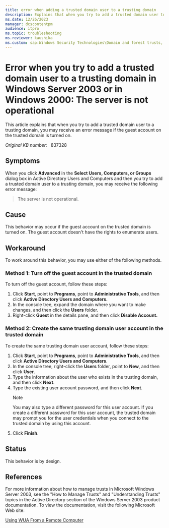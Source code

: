 ```yaml
---
title: error when adding a trusted domain user to a trusting domain
description: Explains that when you try to add a trusted domain user to a trusting domain, you may receive an error message if the guest account on the trusted domain is turned on.
ms.date: 12/26/2023
manager: dcscontentpm
audience: itpro
ms.topic: troubleshooting
ms.reviewer: kaushika
ms.custom: sap:Windows Security Technologies\Domain and forest trusts, csstroubleshoot
---
```

# Error when you try to add a trusted domain user to a trusting domain in Windows Server 2003 or in Windows 2000: The server is not operational

This article explains that when you try to add a trusted domain user to a trusting domain, you may receive an error message if the guest account on the trusted domain is turned on.

_Original KB number:_ &nbsp; 837328

## Symptoms

When you click **Advanced** in the **Select Users, Computers, or Groups** dialog box in Active Directory Users and Computers and then you try to add a trusted domain user to a trusting domain, you may receive the following error message:
> The server is not operational.

## Cause

This behavior may occur if the guest account on the trusted domain is turned on. The guest account doesn't have the rights to enumerate users.

## Workaround

To work around this behavior, you may use either of the following methods.

### Method 1: Turn off the guest account in the trusted domain

To turn off the guest account, follow these steps:

1. Click **Start**, point to **Programs**, point to **Administrative Tools**, and then click **Active Directory Users and Computers.**  
2. In the console tree, expand the domain where you want to make changes, and then click the **Users** folder.
3. Right-click **Guest** in the details pane, and then click **Disable Account.**

### Method 2: Create the same trusting domain user account in the trusted domain

To create the same trusting domain user account, follow these steps:

1. Click **Start**, point to **Programs**, point to **Administrative Tools**, and then click **Active Directory Users and Computers**.
2. In the console tree, right-click the
 **Users** folder, point to **New**, and then click
 **User**.
3. Type the information about the user who exists in the trusting domain, and then click **Next**.
4. Type the existing user account password, and then click
 **Next**.
    > [!NOTE]
    > You may also type a different password for this user account. If you create a different password for this user account, the trusted domain may prompt you for the user credentials when you connect to the trusted domain by using this account.
5. Click **Finish**.

## Status

This behavior is by design.

## References

For more information about how to manage trusts in Microsoft Windows Server 2003, see the "How to Manage Trusts" and "Understanding Trusts" topics in the Active Directory section of the Windows Server 2003 product documentation. To view the documentation, visit the following Microsoft Web site:

[Using WUA From a Remote Computer](/windows/win32/wua_sdk/using-wua-from-a-remote-computer)
